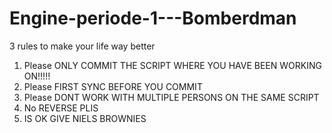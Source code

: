 # Engine-periode-1---Bomberdman

3 rules to make your life way better

1. Please ONLY COMMIT THE SCRIPT WHERE YOU HAVE BEEN WORKING ON!!!!!
2. Please FIRST SYNC BEFORE YOU COMMIT
3. Please DONT WORK WITH MULTIPLE PERSONS ON THE SAME SCRIPT
4. No REVERSE PLIS
5. IS OK GIVE NIELS BROWNIES